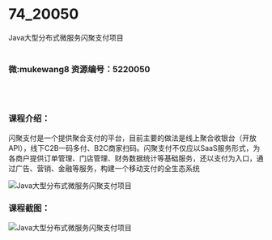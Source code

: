 # 74_20050
Java大型分布式微服务闪聚支付项目
<br/></br>
<h3>微:mukewang8 资源编号：5220050</h3>
<br/></br>
<h3>课程介绍：</h3>
<p><a title="查看与 闪聚支付 相关的文章" target="_blank">闪聚支付</a>是一个提供聚合支付的平台，目前主要的做法是线上聚合收银台（开放API），线下C2B一码多付、B2C商家扫码。<a title="查看与 闪聚支付 相关的文章" target="_blank">闪聚支付</a>不仅应以SaaS服务形式，为各商户提供订单管理、门店管理、财务数据统计等基础服务，还以支付为入口，通过广告、营销、金融等服务，构建一个移动支付的全生态系统</p>
<p><img src="https://www.ko996.com/wp-content/uploads/img/2021/06/1-10-300x189.png" alt="Java大型分布式微服务闪聚支付项目"></p>
<div class="info-desc">
<h3>课程截图：</h3>
<p><img src="https://www.ko996.com/wp-content/uploads/img/2021/06/2-7.png" alt="Java大型分布式微服务闪聚支付项目"></p>


			
</div>

